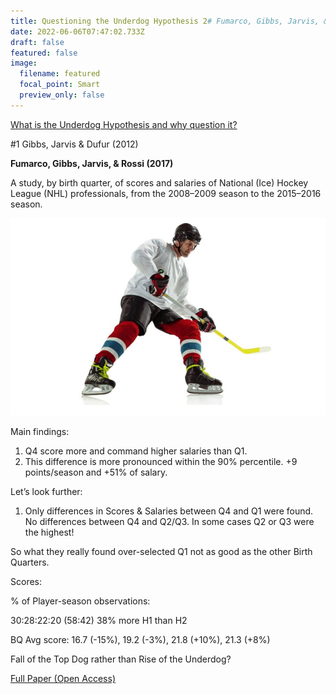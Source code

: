 ```yaml
---
title: Questioning the Underdog Hypothesis 2# Fumarco, Gibbs, Jarvis, & Rossi
date: 2022-06-06T07:47:02.733Z
draft: false
featured: false
image:
  filename: featured
  focal_point: Smart
  preview_only: false
---
```

<meta name="twitter:card" content="summary_large_image" />
<meta name="twitter:site" content="@nothirdman" />
<meta name="twitter:title" content="Questioning the Underdog Hypothesis 2" />
<meta name="twitter:description" content="The second in a series of article questioning the Underdog Hypothesis starting with Fumarco et al 2017 investigation into ice hockey." />
<meta name="twitter:image" content="https://onemoresummer.co.uk/post/questioning-the-underdog-hypothesis-2-fumarco-gibbs-jarvis-rossi/ice-hockey.jpg" />

[What is the Underdog Hypothesis and why question it?](https://onemoresummer.co.uk/post/questioning-the-underdog-hypothesis-an-introduction/)

\#1 Gibbs, Jarvis & Dufur (2012)

**Fumarco, Gibbs, Jarvis, & Rossi (2017)**

A study, by birth quarter, of scores and salaries of National (Ice) Hockey League (NHL) professionals, from the 2008–2009 season to the 2015–2016 season.

![](ice-hockey.jpg "Hockey player photo created by master1305 - www.freepik.com")

Main findings:

1. Q4 score more and command higher salaries than Q1.
2. This difference is more pronounced within the 90% percentile. +9 points/season and +51% of salary.

Let’s look further:

1. Only differences in Scores & Salaries between Q4 and Q1 were found. No differences between Q4 and Q2/Q3. In some cases Q2 or Q3 were the highest!

So what they really found over-selected Q1 not as good as the other Birth Quarters.

Scores:

% of Player-season observations:

30:28:22:20 (58:42) 38% more H1 than H2

BQ Avg score: 16.7 (-15%), 19.2 (-3%), 21.8 (+10%), 21.3 (+8%)

Fall of the Top Dog rather than Rise of the Underdog?

[Full Paper (Open Access)](https://journals.plos.org/plosone/article?id=10.1371/journal.pone.0182827)

[](https://journals.plos.org/plosone/article?id=10.1371/journal.pone.0182827)